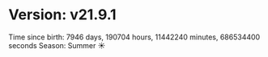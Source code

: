 # Version: v21.9.1
Time since birth: 7946 days, 190704 hours, 11442240 minutes, 686534400 seconds
Season: Summer ☀️
